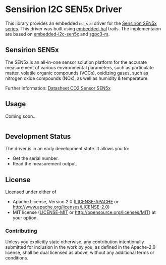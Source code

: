 # Sensirion I2C SEN5x Driver

This library provides an embedded `no_std` driver for the [Sensirion SEN5x series](https://sensirion.com/products/catalog/SEK-SEN5x). This driver was built using [embedded-hal](https://docs.rs/embedded-hal/) traits. The implementaion are based on [embedded-i2c-sen5x](https://github.com/Sensirion/embedded-i2c-sen5x) and [sgpc3-rs](https://github.com/mjaakkol/sgpc3-rs).

## Sensirion SEN5x

The SEN5x is an all-in-one sensor solution platform for the accurate measurement of various environmental parameters, such as particulate matter, volatile organic compounds (VOCs), oxidizing gases, such as nitrogen oxide compounds (NOx), as well as humidity & temperature.

Further information: [Datasheet CO2 Sensor SEN5x](https://developer.sensirion.com/fileadmin/user_upload/customers/sensirion/Dokumente/15_Environmental_Sensor_Node/Datasheets/Sensirion_Environmental_Sensor_Node_SEN5x_Datasheet.pdf)

## Usage

Coming soon...

```bash
```

## Development Status

The driver is in an early development state. It allows you to:
- Get the serial number.
- Read the measurement output.

## License

Licensed under either of

 * Apache License, Version 2.0 ([LICENSE-APACHE](LICENSE-APACHE) or
   http://www.apache.org/licenses/LICENSE-2.0)
 * MIT license ([LICENSE-MIT](LICENSE-MIT) or
   http://opensource.org/licenses/MIT) at your option.

### Contributing

Unless you explicitly state otherwise, any contribution intentionally submitted
for inclusion in the work by you, as defined in the Apache-2.0 license, shall
be dual licensed as above, without any additional terms or conditions.
